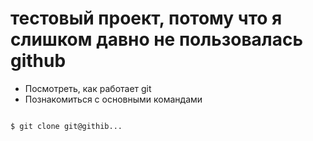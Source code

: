 # тестовый проект, потому что я слишком давно не пользовалась github

+ Посмотреть, как работает git
+ Познакомиться с основными командами

```bash

$ git clone git@githib...

```